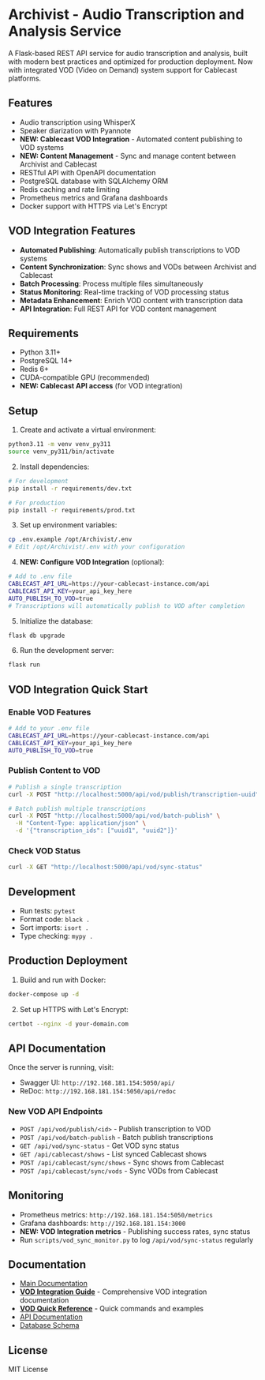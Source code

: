# Archivist - Audio Transcription and Analysis Service

A Flask-based REST API service for audio transcription and analysis, built with modern best practices and optimized for production deployment. Now with integrated VOD (Video on Demand) system support for Cablecast platforms.

## Features

- Audio transcription using WhisperX
- Speaker diarization with Pyannote
- **NEW: Cablecast VOD Integration** - Automated content publishing to VOD systems
- **NEW: Content Management** - Sync and manage content between Archivist and Cablecast
- RESTful API with OpenAPI documentation
- PostgreSQL database with SQLAlchemy ORM
- Redis caching and rate limiting
- Prometheus metrics and Grafana dashboards
- Docker support with HTTPS via Let's Encrypt

## VOD Integration Features

- **Automated Publishing**: Automatically publish transcriptions to VOD systems
- **Content Synchronization**: Sync shows and VODs between Archivist and Cablecast
- **Batch Processing**: Process multiple files simultaneously
- **Status Monitoring**: Real-time tracking of VOD processing status
- **Metadata Enhancement**: Enrich VOD content with transcription data
- **API Integration**: Full REST API for VOD content management

## Requirements

- Python 3.11+
- PostgreSQL 14+
- Redis 6+
- CUDA-compatible GPU (recommended)
- **NEW: Cablecast API access** (for VOD integration)

## Setup

1. Create and activate a virtual environment:
```bash
python3.11 -m venv venv_py311
source venv_py311/bin/activate
```

2. Install dependencies:
```bash
# For development
pip install -r requirements/dev.txt

# For production
pip install -r requirements/prod.txt
```

3. Set up environment variables:
```bash
cp .env.example /opt/Archivist/.env
# Edit /opt/Archivist/.env with your configuration
```

4. **NEW: Configure VOD Integration** (optional):
```bash
# Add to .env file
CABLECAST_API_URL=https://your-cablecast-instance.com/api
CABLECAST_API_KEY=your_api_key_here
AUTO_PUBLISH_TO_VOD=true
# Transcriptions will automatically publish to VOD after completion
```

5. Initialize the database:
```bash
flask db upgrade
```

6. Run the development server:
```bash
flask run
```

## VOD Integration Quick Start

### Enable VOD Features
```bash
# Add to your .env file
CABLECAST_API_URL=https://your-cablecast-instance.com/api
CABLECAST_API_KEY=your_api_key_here
AUTO_PUBLISH_TO_VOD=true
```

### Publish Content to VOD
```bash
# Publish a single transcription
curl -X POST "http://localhost:5000/api/vod/publish/transcription-uuid"

# Batch publish multiple transcriptions
curl -X POST "http://localhost:5000/api/vod/batch-publish" \
  -H "Content-Type: application/json" \
  -d '{"transcription_ids": ["uuid1", "uuid2"]}'
```

### Check VOD Status
```bash
curl -X GET "http://localhost:5000/api/vod/sync-status"
```

## Development

- Run tests: `pytest`
- Format code: `black .`
- Sort imports: `isort .`
- Type checking: `mypy .`

## Production Deployment

1. Build and run with Docker:
```bash
docker-compose up -d
```

2. Set up HTTPS with Let's Encrypt:
```bash
certbot --nginx -d your-domain.com
```

## API Documentation

Once the server is running, visit:
- Swagger UI: `http://192.168.181.154:5050/api/`
- ReDoc: `http://192.168.181.154:5050/api/redoc`

### New VOD API Endpoints

- `POST /api/vod/publish/<id>` - Publish transcription to VOD
- `POST /api/vod/batch-publish` - Batch publish transcriptions
- `GET /api/vod/sync-status` - Get VOD sync status
- `GET /api/cablecast/shows` - List synced Cablecast shows
- `POST /api/cablecast/sync/shows` - Sync shows from Cablecast
- `POST /api/cablecast/sync/vods` - Sync VODs from Cablecast

## Monitoring

- Prometheus metrics: `http://192.168.181.154:5050/metrics`
- Grafana dashboards: `http://192.168.181.154:3000`
- **NEW: VOD Integration metrics** - Publishing success rates, sync status
- Run `scripts/vod_sync_monitor.py` to log `/api/vod/sync-status` regularly

## Documentation

- [Main Documentation](README.md)
- **[VOD Integration Guide](docs/CABLECAST_VOD_INTEGRATION.md)** - Comprehensive VOD integration documentation
- **[VOD Quick Reference](docs/VOD_QUICK_REFERENCE.md)** - Quick commands and examples
- [API Documentation](core/api_docs.py)
- [Database Schema](core/models.py)

## License

MIT License 